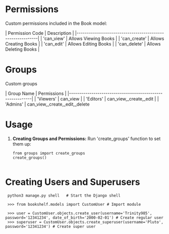 # Permissions

Custom permissions included in the Book model:

|     Permission Code       |      Description              |
|-----------------------------------------------------------|
|     'can_view'            |      Allows Viewing Books     |
|     'can_create'          |      Allows Creating Books    |
|     'can_edit'            |      Allows Editing Books     |
|     'can_delete'          |      Allows Deleting Books    |



# Groups

Custom groups

|    Group Name             |      Permissions              |
|-----------------------------------------------------------|
|    'Viewers'              |      can_view                 |
|    'Editors'              |      can_view,_create,_edit   |
|    'Admins'               |      can_view,_create,_edit,_delete


# Usage

1.  **Creating Groups and Permissions:**
    Run 'create_groups' function to set them up:
	```python3
	from groups import create_groups
	create_groups()


# Creating Users and Superusers
	 python3 manage.py shell   # Start the Django shell

	 >>> from bookshelf.models import CustomUser # Import module

     >>> user = CustomUser.objects.create_user(username='Trinity985', password='12341234', date_of_birth='2000-02-01') # Create regular user
     >>> superuser = CustomUser.objects.create_superuser(username='Pluto', password='12341234') # Create super user